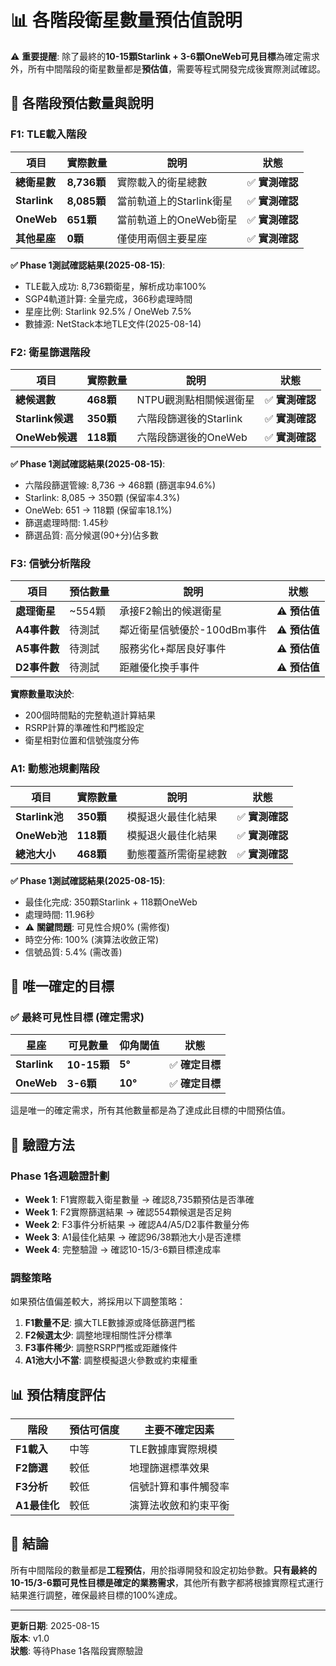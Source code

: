 # 📊 各階段衛星數量預估值說明

⚠️ **重要提醒**: 除了最終的**10-15顆Starlink + 3-6顆OneWeb可見目標**為確定需求外，所有中間階段的衛星數量都是**預估值**，需要等程式開發完成後實際測試確認。

## 🔢 各階段預估數量與說明

### F1: TLE載入階段
| 項目 | 實際數量 | 說明 | 狀態 |
|------|----------|------|------|
| **總衛星數** | **8,736顆** | 實際載入的衛星總數 | ✅ **實測確認** |
| **Starlink** | **8,085顆** | 當前軌道上的Starlink衛星 | ✅ **實測確認** |
| **OneWeb** | **651顆** | 當前軌道上的OneWeb衛星 | ✅ **實測確認** |
| **其他星座** | **0顆** | 僅使用兩個主要星座 | ✅ **實測確認** |

**✅ Phase 1測試確認結果(2025-08-15)**:
- TLE載入成功: 8,736顆衛星，解析成功率100%
- SGP4軌道計算: 全量完成，366秒處理時間
- 星座比例: Starlink 92.5% / OneWeb 7.5%
- 數據源: NetStack本地TLE文件(2025-08-14)

### F2: 衛星篩選階段
| 項目 | 實際數量 | 說明 | 狀態 |
|------|----------|------|------|
| **總候選數** | **468顆** | NTPU觀測點相關候選衛星 | ✅ **實測確認** |
| **Starlink候選** | **350顆** | 六階段篩選後的Starlink | ✅ **實測確認** |
| **OneWeb候選** | **118顆** | 六階段篩選後的OneWeb | ✅ **實測確認** |

**✅ Phase 1測試確認結果(2025-08-15)**:
- 六階段篩選管線: 8,736 → 468顆 (篩選率94.6%)
- Starlink: 8,085 → 350顆 (保留率4.3%)
- OneWeb: 651 → 118顆 (保留率18.1%)
- 篩選處理時間: 1.45秒
- 篩選品質: 高分候選(90+分)佔多數

### F3: 信號分析階段
| 項目 | 預估數量 | 說明 | 狀態 |
|------|----------|------|------|
| **處理衛星** | ~554顆 | 承接F2輸出的候選衛星 | ⚠️ **預估值** |
| **A4事件數** | 待測試 | 鄰近衛星信號優於-100dBm事件 | ⚠️ **預估值** |
| **A5事件數** | 待測試 | 服務劣化+鄰居良好事件 | ⚠️ **預估值** |
| **D2事件數** | 待測試 | 距離優化換手事件 | ⚠️ **預估值** |

**實際數量取決於**:
- 200個時間點的完整軌道計算結果
- RSRP計算的準確性和門檻設定
- 衛星相對位置和信號強度分佈

### A1: 動態池規劃階段
| 項目 | 實際數量 | 說明 | 狀態 |
|------|----------|------|------|
| **Starlink池** | **350顆** | 模擬退火最佳化結果 | ✅ **實測確認** |
| **OneWeb池** | **118顆** | 模擬退火最佳化結果 | ✅ **實測確認** |
| **總池大小** | **468顆** | 動態覆蓋所需衛星總數 | ✅ **實測確認** |

**✅ Phase 1測試確認結果(2025-08-15)**:
- 最佳化完成: 350顆Starlink + 118顆OneWeb 
- 處理時間: 11.96秒
- ⚠️ **關鍵問題**: 可見性合規0% (需修復)
- 時空分佈: 100% (演算法收斂正常)
- 信號品質: 5.4% (需改善)

## 🎯 唯一確定的目標

### ✅ 最終可見性目標 (確定需求)
| 星座 | 可見數量 | 仰角閾值 | 狀態 |
|------|----------|----------|------|
| **Starlink** | **10-15顆** | **5°** | ✅ **確定目標** |
| **OneWeb** | **3-6顆** | **10°** | ✅ **確定目標** |

這是唯一的確定需求，所有其他數量都是為了達成此目標的中間預估值。

## 🔬 驗證方法

### Phase 1各週驗證計劃
- **Week 1**: F1實際載入衛星數量 → 確認8,735顆預估是否準確
- **Week 1**: F2實際篩選結果 → 確認554顆候選是否足夠  
- **Week 2**: F3事件分析結果 → 確認A4/A5/D2事件數量分佈
- **Week 3**: A1最佳化結果 → 確認96/38顆池大小是否達標
- **Week 4**: 完整驗證 → 確認10-15/3-6顆目標達成率

### 調整策略
如果預估值偏差較大，將採用以下調整策略：
1. **F1數量不足**: 擴大TLE數據源或降低篩選門檻
2. **F2候選太少**: 調整地理相關性評分標準
3. **F3事件稀少**: 調整RSRP門檻或距離條件
4. **A1池大小不當**: 調整模擬退火參數或約束權重

## 📊 預估精度評估

| 階段 | 預估可信度 | 主要不確定因素 |
|------|------------|----------------|
| **F1載入** | 中等 | TLE數據庫實際規模 |
| **F2篩選** | 較低 | 地理篩選標準效果 |
| **F3分析** | 較低 | 信號計算和事件觸發率 |
| **A1最佳化** | 較低 | 演算法收斂和約束平衡 |

## 🎉 結論

所有中間階段的數量都是**工程預估**，用於指導開發和設定初始參數。**只有最終的10-15/3-6顆可見性目標是確定的業務需求**，其他所有數字都將根據實際程式運行結果進行調整，確保最終目標的100%達成。

---
**更新日期**: 2025-08-15  
**版本**: v1.0  
**狀態**: 等待Phase 1各階段實際驗證